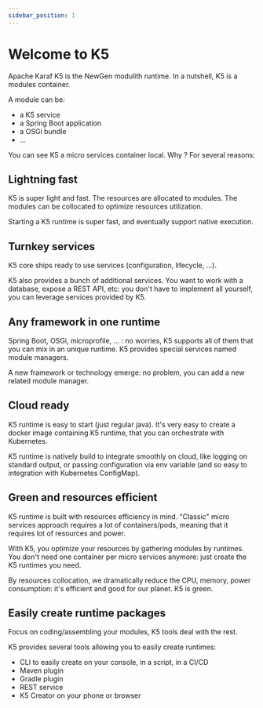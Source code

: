 ```yaml
---
sidebar_position: 1
---
```


# Welcome to K5

Apache Karaf K5 is the NewGen modulith runtime. In a nutshell, K5 is a modules container.

A module can be:
* a K5 service
* a Spring Boot application
* a OSGi bundle
* ...

You can see K5 a micro services container local. Why ? For several reasons:

## Lightning fast

K5 is super light and fast. The resources are allocated to modules. The modules can be collocated to optimize resources utilization.

Starting a K5 runtime is super fast, and eventually support native execution.

## Turnkey services

K5 core ships ready to use services (configuration, lifecycle, ...).

K5 also provides a bunch of additional services. You want to work with a database, expose a REST API, etc: you don't have to implement all yourself, you can leverage services provided by K5.

## Any framework in one runtime

Spring Boot, OSGi, microprofile, ... : no worries, K5 supports all of them that you can mix in an unique runtime. K5 provides special services named module managers.

A new framework or technology emerge: no problem, you can add a new related module manager.

## Cloud ready

K5 runtime is easy to start (just regular java). It's very easy to create a docker image containing K5 runtime, that you can orchestrate with Kubernetes.

K5 runtime is natively build to integrate smoothly on cloud, like logging on standard output, or passing configuration via env variable (and so easy to integration with Kubernetes ConfigMap).

## Green and resources efficient

K5 runtime is built with resources efficiency in mind. "Classic" micro services approach requires a lot of containers/pods, meaning that it requires lot of resources and power.

With K5, you optimize your resources by gathering modules by runtimes. You don't need one container per micro services anymore: just create the K5 runtimes you need.

By resources collocation, we dramatically reduce the CPU, memory, power consumption: it's efficient and good for our planet. K5 is green.

## Easily create runtime packages

Focus on coding/assembling your modules, K5 tools deal with the rest.

K5 provides several tools allowing you to easily create runtimes:

* CLI to easily create on your console, in a script, in a CI/CD
* Maven plugin
* Gradle plugin
* REST service
* K5 Creator on your phone or browser
